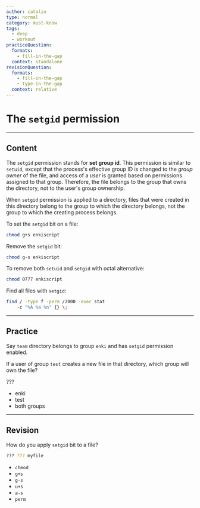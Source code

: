 ```yaml
---
author: catalin
type: normal
category: must-know
tags:
  - deep
  - workout
practiceQuestion:
  formats:
    - fill-in-the-gap
  context: standalone
revisionQuestion:
  formats:
    - fill-in-the-gap
    - type-in-the-gap
  context: relative
---
```


# The `setgid` permission

---

## Content

The `setgid` permission stands for **set group id**. This permission is similar to `setuid`, except that the process's effective group ID is changed to the _group owner_ of the file, and access of a _user_ is granted based on permissions assigned to that group. Therefore, the file belongs to the group that owns the directory, not to the user's group ownership.

When `setgid` permission is applied to a directory, files that were created in this directory belong to the group to which the directory belongs, not the group to which the creating process belongs.

To set the `setgid` bit on a file:

```bash
chmod g+s enkiscript

```

Remove the `setgid` bit:

```bash
chmod g-s enkiscript
```

To remove both `setuid` and `setgid` with octal alternative:

```bash
chmod 0777 enkiscript
```

Find all files with `setgid`:

```bash
find / -type f -perm /2000 -exec stat
    -c "%A %a %n" {} \;
```

---

## Practice

Say `team` directory belongs to group `enki` and has `setgid` permission enabled.

If a user of group `test` creates a new file in that directory, which group will own the file?

???

- enki
- test
- both groups

---

## Revision

How do you apply `setgid` bit to a file?

```bash
??? ??? myfile
```

- `chmod`
- `g+s`
- `g-s`
- `u+s`
- `a-s`
- `perm`
